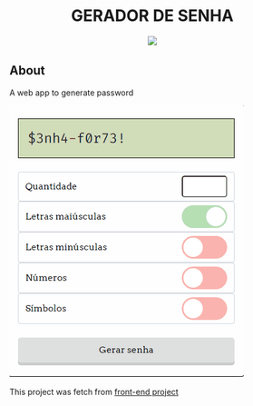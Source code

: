<h1 align="center">GERADOR DE SENHA</h1>

<p align="center" target="_blank">
    <a href="https://almeida-matheus.github.io/gerador-de-senha/">
        <img src="https://img.shields.io/badge/-ACCESS%20THE%20PROJECT-555?&style=for-the-badge&logoColor=000"/>
    </a>
</p>

## About

A web app to generate password

![gerador de senha](./assets/gerador-de-senha.gif)

This project was fetch from [front-end project](https://github.com/almeida-matheus/front-end)
